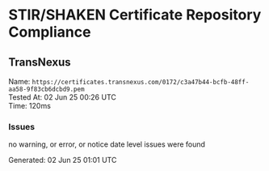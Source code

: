 # STIR/SHAKEN Certificate Repository Compliance

## TransNexus

Name: `https://certificates.transnexus.com/0172/c3a47b44-bcfb-48ff-aa58-9f83cb6dcbd9.pem`\
Tested At: 02 Jun 25 00:26 UTC\
Time: 120ms

### Issues

no warning, or error, or notice date level issues were found

Generated: 02 Jun 25 01:01 UTC